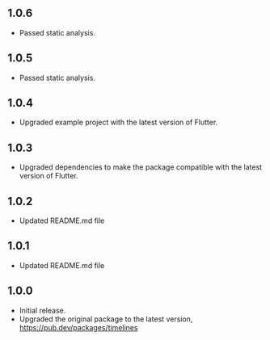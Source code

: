 ## 1.0.6

* Passed static analysis.

## 1.0.5

* Passed static analysis.

## 1.0.4

* Upgraded example project with the latest version of Flutter.

## 1.0.3

* Upgraded dependencies to make the package compatible with the latest version of Flutter.

## 1.0.2

* Updated README.md file

## 1.0.1

* Updated README.md file

## 1.0.0

* Initial release.
* Upgraded the original package to the latest version, https://pub.dev/packages/timelines
